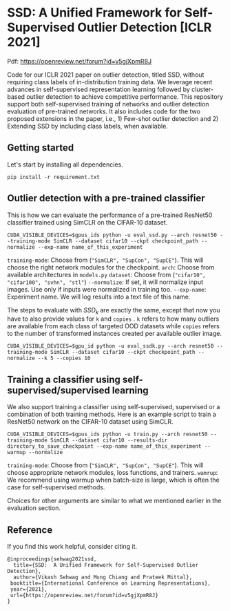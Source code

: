 # SSD: A Unified Framework for Self-Supervised Outlier Detection [ICLR 2021]

Pdf: https://openreview.net/forum?id=v5gjXpmR8J

Code for our ICLR 2021 paper on outlier detection, titled SSD, without requiring class labels of in-distribution training data. We leverage recent advances in self-supervised representation learning followed by cluster-based outlier detection to achieve competitive performance. This repository support both self-supervised training of networks and outlier detection evaluation of pre-trained networks. It also includes code for the two proposed extensions in the paper, i.e., 1) Few-shot outlier detection and 2) Extending SSD by including class labels, when available.




## Getting started

Let's start by installing all dependencies. 

`pip install -r requirement.txt`



## Outlier detection with a pre-trained classifier

This is how we can evaluate the performance of a pre-trained ResNet50 classifier trained using SimCLR on the CIFAR-10 dataset. 

`CUDA_VISIBLE_DEVICES=$gpus_ids python -u eval_ssd.py --arch resnet50 --training-mode SimCLR --dataset cifar10 --ckpt checkpoint_path --normalize --exp-name name_of_this_experiment`

`training-mode`: Choose from (`"SimCLR", "SupCon", "SupCE"`). This will choose the right network modules for the checkpoint.
`arch`: Choose from available architectures in `models.py`
`dataset`: Choose from (`"cifar10", "cifar100", "svhn", "stl"`) 
`--normalize`: If set, it will normalize input images. Use only if inputs were normalized in training too. 
`--exp-name`: Experiment name. We will log results into a text file of this name.




The steps to evaluate with $SSD_k$ are exactly the same, except that now you have to also provide values for `k` and `copies` . `k` refers to how many outliers are available from each class of targeted OOD datasets while `copies` refers to the number of transformed instances created per available outlier image.

`CUDA_VISIBLE_DEVICES=$gpu_id python -u eval_ssdk.py --arch resnet50 --training-mode SimCLR --dataset cifar10 --ckpt checkpoint_path --normalize --k 5 --copies 10`




## Training a classifier using self-supervised/supervised learning

We also support training a classifier using self-supervised, supervised or a combination of both training methods. Here is an example script to train a ResNet50 network on the CIFAR-10 dataset using SimCLR. 

`CUDA_VISIBLE_DEVICES=$gpus_ids python -u train.py --arch resnet50 --training-mode SimCLR --dataset cifar10 --results-dir directory_to_save_checkpoint --exp-name name_of_this_experiment --warmup --normalize`

`training-mode`: Choose from (`"SimCLR", "SupCon", "SupCE"`). This will choose appropriate network modules, loss functions, and trainers.
`wamrup`: We recommend using warmup when batch-size is large, which is often the case for self-supervised methods. 

Choices for other arguments are similar to what we mentioned earlier in the evaluation section.



## Reference

If you find this work helpful, consider citing it. 

```
@inproceedings{sehwag2021ssd,
  title={SSD:  A Unified Framework for Self-Supervised Outlier Detection},
  author={Vikash Sehwag and Mung Chiang and Prateek Mittal},
 booktitle={International Conference on Learning Representations},
 year={2021},
 url={https://openreview.net/forum?id=v5gjXpmR8J}
}
```
